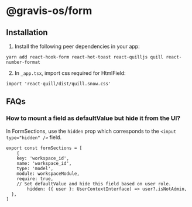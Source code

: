 # @gravis-os/form

## Installation

1. Install the following peer dependencies in your app:

  `yarn add react-hook-form react-hot-toast react-quilljs quill react-number-format`

2. In `_app.tsx`, import css required for HtmlField:

  `import 'react-quill/dist/quill.snow.css'`

## FAQs

### How to mount a field as defaultValue but hide it from the UI?

In FormSections, use the `hidden` prop which corresponds to the `<input type="hidden" />` field.

```tsx
export const formSections = [
	{
    key: 'workspace_id',
    name: 'workspace_id',
    type: 'model',
    module: workspaceModule,
    require: true,
    // Set defaultValue and hide this field based on user role.
		hidden: ({ user }: UserContextInterface) => user?.isNotAdmin,
  },
]
```
